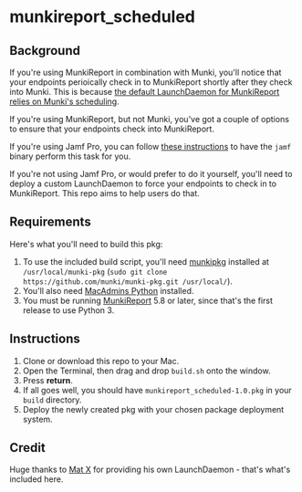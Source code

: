 # munkireport_scheduled

## Background

If you're using MunkiReport in combination with Munki, you'll notice that your endpoints perioically check in to MunkiReport shortly after they check into Munki. This is because [the default LaunchDaemon for MunkiReport relies on Munki's scheduling](https://github.com/munkireport/munkireport-php/wiki/Client-Runs).

If you're using MunkiReport, but not Munki, you've got a couple of options to ensure that your endpoints check into MunkiReport.

If you're using Jamf Pro, you can follow [these instructions](https://github.com/munkireport/munkireport-php/wiki/Using-MunkiReport-with-Jamf) to have the `jamf` binary perform this task for you.

If you're not using Jamf Pro, or would prefer to do it yourself, you'll need to deploy a custom LaunchDaemon to force your endpoints to check in to MunkiReport. This repo aims to help users do that.

## Requirements

Here's what you'll need to build this pkg:

1. To use the included build script, you'll need [munkipkg](https://github.com/munki/munki-pkg) installed at `/usr/local/munki-pkg` (`sudo git clone https://github.com/munki/munki-pkg.git /usr/local/`).
2. You'll also need [MacAdmins Python](https://github.com/macadmins/python) installed.
3. You must be running [MunkiReport](https://github.com/munkireport/munkireport-php) 5.8 or later, since that's the first release to use Python 3.

## Instructions

1. Clone or download this repo to your Mac.
2. Open the Terminal, then drag and drop `build.sh` onto the window.
3. Press **return**.
4. If all goes well, you should have `munkireport_scheduled-1.0.pkg` in your `build` directory.
5. Deploy the newly created pkg with your chosen package deployment system.

## Credit

Huge thanks to [Mat X](https://macvfx.blog) for providing his own LaunchDaemon - that's what's included here.